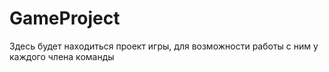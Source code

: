 # GameProject

Здесь будет находиться проект игры, для возможности работы с ним у каждого члена команды